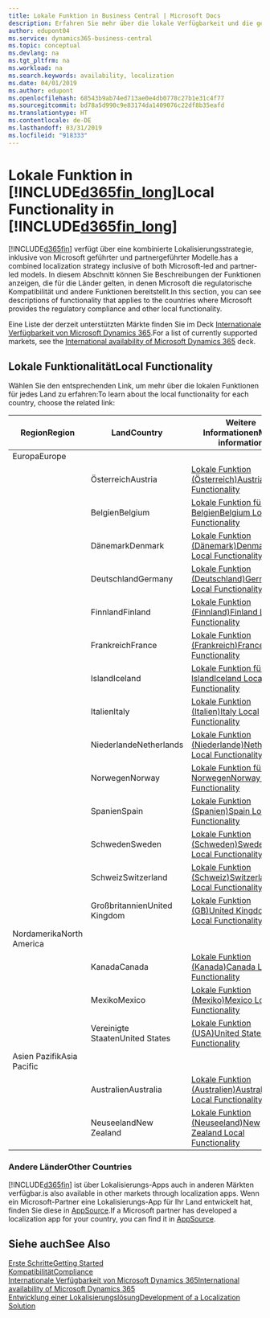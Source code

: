 ```yaml
---
title: Lokale Funktion in Business Central | Microsoft Docs
description: Erfahren Sie mehr über die lokale Verfügbarkeit und die gesetzliche Kompatibilität von Dynamics 365 Business Central.
author: edupont04
ms.service: dynamics365-business-central
ms.topic: conceptual
ms.devlang: na
ms.tgt_pltfrm: na
ms.workload: na
ms.search.keywords: availability, localization
ms.date: 04/01/2019
ms.author: edupont
ms.openlocfilehash: 68543b9ab74ed713ae0e4db0778c27b1e31c4f77
ms.sourcegitcommit: bd78a5d990c9e83174da1409076c22df8b35eafd
ms.translationtype: HT
ms.contentlocale: de-DE
ms.lasthandoff: 03/31/2019
ms.locfileid: "918333"
---
```

# <a name="local-functionality-in-included365finlongincludesd365finlongmdmd"></a><span data-ttu-id="5b14b-103">Lokale Funktion in [!INCLUDE[d365fin_long](includes/d365fin_long_md.md)]</span><span class="sxs-lookup"><span data-stu-id="5b14b-103">Local Functionality in [!INCLUDE[d365fin_long](includes/d365fin_long_md.md)]</span></span>
[!INCLUDE[d365fin](includes/d365fin_md.md)] <span data-ttu-id="5b14b-104">verfügt über eine kombinierte Lokalisierungsstrategie, inklusive von Microsoft geführter und partnergeführter Modelle.</span><span class="sxs-lookup"><span data-stu-id="5b14b-104">has a combined localization strategy inclusive of both Microsoft-led and partner-led models.</span></span> <span data-ttu-id="5b14b-105">In diesem Abschnitt können Sie Beschreibungen der Funktionen anzeigen, die für die Länder gelten, in denen Microsoft die regulatorische Kompatibilität und andere Funktionen bereitstellt.</span><span class="sxs-lookup"><span data-stu-id="5b14b-105">In this section, you can see descriptions of functionality that applies to the countries where Microsoft provides the regulatory compliance and other local functionality.</span></span>  

<span data-ttu-id="5b14b-106">Eine Liste der derzeit unterstützten Märkte finden Sie im Deck [Internationale Verfügbarkeit von Microsoft Dynamics 365](https://docs.microsoft.com/en-us/dynamics365/get-started/availability).</span><span class="sxs-lookup"><span data-stu-id="5b14b-106">For a list of currently supported markets, see the [International availability of Microsoft Dynamics 365](https://docs.microsoft.com/en-us/dynamics365/get-started/availability) deck.</span></span>  

## <a name="local-functionality"></a><span data-ttu-id="5b14b-107">Lokale Funktionalität</span><span class="sxs-lookup"><span data-stu-id="5b14b-107">Local Functionality</span></span>
<span data-ttu-id="5b14b-108">Wählen Sie den entsprechenden Link, um mehr über die lokalen Funktionen für jedes Land zu erfahren:</span><span class="sxs-lookup"><span data-stu-id="5b14b-108">To learn about the local functionality for each country, choose the related link:</span></span>

| <span data-ttu-id="5b14b-109">Region</span><span class="sxs-lookup"><span data-stu-id="5b14b-109">Region</span></span> | <span data-ttu-id="5b14b-110">Land</span><span class="sxs-lookup"><span data-stu-id="5b14b-110">Country</span></span> | <span data-ttu-id="5b14b-111">Weitere Informationen</span><span class="sxs-lookup"><span data-stu-id="5b14b-111">More information</span></span> |
| --- | --- |--- |
| <span data-ttu-id="5b14b-112">Europa</span><span class="sxs-lookup"><span data-stu-id="5b14b-112">Europe</span></span> |  | |
|        | <span data-ttu-id="5b14b-113">Österreich</span><span class="sxs-lookup"><span data-stu-id="5b14b-113">Austria</span></span> | [<span data-ttu-id="5b14b-114">Lokale Funktion (Österreich)</span><span class="sxs-lookup"><span data-stu-id="5b14b-114">Austria Local Functionality</span></span>](localfunctionality/austria/austria-local-functionality.md) |
|        | <span data-ttu-id="5b14b-115">Belgien</span><span class="sxs-lookup"><span data-stu-id="5b14b-115">Belgium</span></span> |  [<span data-ttu-id="5b14b-116">Lokale Funktion für Belgien</span><span class="sxs-lookup"><span data-stu-id="5b14b-116">Belgium Local Functionality</span></span>](localfunctionality/belgium/belgium-local-functionality.md) |
|        | <span data-ttu-id="5b14b-117">Dänemark</span><span class="sxs-lookup"><span data-stu-id="5b14b-117">Denmark</span></span> | [<span data-ttu-id="5b14b-118">Lokale Funktion (Dänemark)</span><span class="sxs-lookup"><span data-stu-id="5b14b-118">Denmark Local Functionality</span></span>](localfunctionality/denmark/denmark-local-functionality.md) |
|        | <span data-ttu-id="5b14b-119">Deutschland</span><span class="sxs-lookup"><span data-stu-id="5b14b-119">Germany</span></span> | [<span data-ttu-id="5b14b-120">Lokale Funktion (Deutschland)</span><span class="sxs-lookup"><span data-stu-id="5b14b-120">Germany Local Functionality</span></span>](localfunctionality/germany/germany-local-functionality.md) |
|        | <span data-ttu-id="5b14b-121">Finnland</span><span class="sxs-lookup"><span data-stu-id="5b14b-121">Finland</span></span> | [<span data-ttu-id="5b14b-122">Lokale Funktion (Finnland)</span><span class="sxs-lookup"><span data-stu-id="5b14b-122">Finland Local Functionality</span></span>](localfunctionality/finland/finland-local-functionality.md) |
|        | <span data-ttu-id="5b14b-123">Frankreich</span><span class="sxs-lookup"><span data-stu-id="5b14b-123">France</span></span> | [<span data-ttu-id="5b14b-124">Lokale Funktion (Frankreich)</span><span class="sxs-lookup"><span data-stu-id="5b14b-124">France Local Functionality</span></span>](localfunctionality/france/france-local-functionality.md) |
|        | <span data-ttu-id="5b14b-125">Island</span><span class="sxs-lookup"><span data-stu-id="5b14b-125">Iceland</span></span> | [<span data-ttu-id="5b14b-126">Lokale Funktion für Island</span><span class="sxs-lookup"><span data-stu-id="5b14b-126">Iceland Local Functionality</span></span>](localfunctionality/iceland/iceland-local-functionality.md) |
|        | <span data-ttu-id="5b14b-127">Italien</span><span class="sxs-lookup"><span data-stu-id="5b14b-127">Italy</span></span> | [<span data-ttu-id="5b14b-128">Lokale Funktion (Italien)</span><span class="sxs-lookup"><span data-stu-id="5b14b-128">Italy Local Functionality</span></span>](localfunctionality/italy/italy-local-functionality.md) |
|        | <span data-ttu-id="5b14b-129">Niederlande</span><span class="sxs-lookup"><span data-stu-id="5b14b-129">Netherlands</span></span> | [<span data-ttu-id="5b14b-130">Lokale Funktion (Niederlande)</span><span class="sxs-lookup"><span data-stu-id="5b14b-130">Netherlands Local Functionality</span></span>](localfunctionality/netherlands/netherlands-local-functionality.md) |
|        | <span data-ttu-id="5b14b-131">Norwegen</span><span class="sxs-lookup"><span data-stu-id="5b14b-131">Norway</span></span> | [<span data-ttu-id="5b14b-132">Lokale Funktion für Norwegen</span><span class="sxs-lookup"><span data-stu-id="5b14b-132">Norway Local Functionality</span></span>](localfunctionality/norway/norway-local-functionality.md) |
|        | <span data-ttu-id="5b14b-133">Spanien</span><span class="sxs-lookup"><span data-stu-id="5b14b-133">Spain</span></span> | [<span data-ttu-id="5b14b-134">Lokale Funktion (Spanien)</span><span class="sxs-lookup"><span data-stu-id="5b14b-134">Spain Local Functionality</span></span>](localfunctionality/spain/spain-local-functionality.md) |
|        | <span data-ttu-id="5b14b-135">Schweden</span><span class="sxs-lookup"><span data-stu-id="5b14b-135">Sweden</span></span> | [<span data-ttu-id="5b14b-136">Lokale Funktion (Schweden)</span><span class="sxs-lookup"><span data-stu-id="5b14b-136">Sweden Local Functionality</span></span>](localfunctionality/sweden/sweden-local-functionality.md) |
|        | <span data-ttu-id="5b14b-137">Schweiz</span><span class="sxs-lookup"><span data-stu-id="5b14b-137">Switzerland</span></span> | [<span data-ttu-id="5b14b-138">Lokale Funktion (Schweiz)</span><span class="sxs-lookup"><span data-stu-id="5b14b-138">Switzerland Local Functionality</span></span>](localfunctionality/switzerland/switzerland-local-functionality.md) |
|        | <span data-ttu-id="5b14b-139">Großbritannien</span><span class="sxs-lookup"><span data-stu-id="5b14b-139">United Kingdom</span></span> | [<span data-ttu-id="5b14b-140">Lokale Funktion (GB)</span><span class="sxs-lookup"><span data-stu-id="5b14b-140">United Kingdom Local Functionality</span></span>](localfunctionality/unitedkingdom/united-kingdom-local-functionality.md) |
| <span data-ttu-id="5b14b-141">Nordamerika</span><span class="sxs-lookup"><span data-stu-id="5b14b-141">North America</span></span> |       |  |
|        | <span data-ttu-id="5b14b-142">Kanada</span><span class="sxs-lookup"><span data-stu-id="5b14b-142">Canada</span></span>|[<span data-ttu-id="5b14b-143">Lokale Funktion (Kanada)</span><span class="sxs-lookup"><span data-stu-id="5b14b-143">Canada Local Functionality</span></span>](localfunctionality/canada/canada-local-functionality.md) |
|        | <span data-ttu-id="5b14b-144">Mexiko</span><span class="sxs-lookup"><span data-stu-id="5b14b-144">Mexico</span></span> | [<span data-ttu-id="5b14b-145">Lokale Funktion (Mexiko)</span><span class="sxs-lookup"><span data-stu-id="5b14b-145">Mexico Local Functionality</span></span>](localfunctionality/mexico/mexico-local-functionality.md) |
|        | <span data-ttu-id="5b14b-146">Vereinigte Staaten</span><span class="sxs-lookup"><span data-stu-id="5b14b-146">United States</span></span>|[<span data-ttu-id="5b14b-147">Lokale Funktion (USA)</span><span class="sxs-lookup"><span data-stu-id="5b14b-147">United States Local Functionality</span></span>](localfunctionality/unitedstates/united-states-local-functionality.md) |
| <span data-ttu-id="5b14b-148">Asien Pazifik</span><span class="sxs-lookup"><span data-stu-id="5b14b-148">Asia Pacific</span></span> |       |  |
|        | <span data-ttu-id="5b14b-149">Australien</span><span class="sxs-lookup"><span data-stu-id="5b14b-149">Australia</span></span> | [<span data-ttu-id="5b14b-150">Lokale Funktion (Australien)</span><span class="sxs-lookup"><span data-stu-id="5b14b-150">Australia Local Functionality</span></span>](localfunctionality/australia/australia-local-functionality.md) |
|        | <span data-ttu-id="5b14b-151">Neuseeland</span><span class="sxs-lookup"><span data-stu-id="5b14b-151">New Zealand</span></span> | [<span data-ttu-id="5b14b-152">Lokale Funktion (Neuseeland)</span><span class="sxs-lookup"><span data-stu-id="5b14b-152">New Zealand Local Functionality</span></span>](localfunctionality/newzealand/new-zealand-local-functionality.md) |

### <a name="other-countries"></a><span data-ttu-id="5b14b-153">Andere Länder</span><span class="sxs-lookup"><span data-stu-id="5b14b-153">Other Countries</span></span>
[!INCLUDE[d365fin](includes/d365fin_md.md)] <span data-ttu-id="5b14b-154">ist über Lokalisierungs-Apps auch in anderen Märkten verfügbar.</span><span class="sxs-lookup"><span data-stu-id="5b14b-154">is also available in other markets through localization apps.</span></span> <span data-ttu-id="5b14b-155">Wenn ein Microsoft-Partner eine Lokalisierungs-App für Ihr Land entwickelt hat, finden Sie diese in [AppSource](https://appsource.microsoft.com/en-us/product/dynamics-365-business-central/).</span><span class="sxs-lookup"><span data-stu-id="5b14b-155">If a Microsoft partner has developed a localization app for your country, you can find it in [AppSource](https://appsource.microsoft.com/en-us/product/dynamics-365-business-central/).</span></span>

## <a name="see-also"></a><span data-ttu-id="5b14b-156">Siehe auch</span><span class="sxs-lookup"><span data-stu-id="5b14b-156">See Also</span></span>
[<span data-ttu-id="5b14b-157">Erste Schritte</span><span class="sxs-lookup"><span data-stu-id="5b14b-157">Getting Started</span></span>](product-get-started.md)  
[<span data-ttu-id="5b14b-158">Kompatibilität</span><span class="sxs-lookup"><span data-stu-id="5b14b-158">Compliance</span></span>](compliance/compliance-overview.md)  
[<span data-ttu-id="5b14b-159">Internationale Verfügbarkeit von Microsoft Dynamics 365</span><span class="sxs-lookup"><span data-stu-id="5b14b-159">International availability of Microsoft Dynamics 365</span></span>](https://docs.microsoft.com/en-us/dynamics365/get-started/availability)  
[<span data-ttu-id="5b14b-160">Entwicklung einer Lokalisierungslösung</span><span class="sxs-lookup"><span data-stu-id="5b14b-160">Development of a Localization Solution</span></span>](/dynamics365/business-central/dev-itpro/developer/readiness/readiness-develop-localization)  
